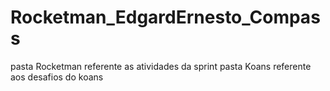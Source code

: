 # Rocketman_EdgardErnesto_Compass
pasta Rocketman referente as atividades da sprint
pasta Koans referente aos desafios do koans